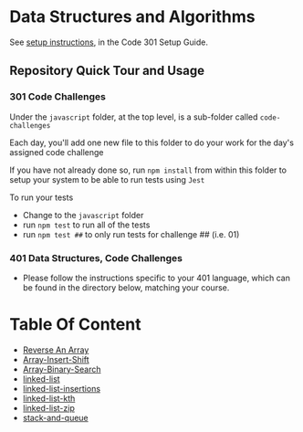# Data Structures and Algorithms

See [setup instructions](https://codefellows.github.io/setup-guide/code-301/3-code-challenges), in the Code 301 Setup Guide.

## Repository Quick Tour and Usage

### 301 Code Challenges

Under the `javascript` folder, at the top level, is a sub-folder called `code-challenges`

Each day, you'll add one new file to this folder to do your work for the day's assigned code challenge

If you have not already done so, run `npm install` from within this folder to setup your system to be able to run tests using `Jest`

To run your tests

- Change to the `javascript` folder
- run `npm test` to run all of the tests
- run `npm test ##` to only run tests for challenge ## (i.e. 01)

### 401 Data Structures, Code Challenges

- Please follow the instructions specific to your 401 language, which can be found in the directory below, matching your course.

# Table Of Content

* [Reverse An Array](./javascript/code-challenges/Adv-JS-Challenge1/README.md)
* [Array-Insert-Shift](./javascript/code-challenges/array-insert-shift/README.md)
* [Array-Binary-Search](./javascript/code-challenges/array-binary-search/README.md)
* [linked-list](./javascript/code-challenges/data-structures/linked-lists/linked-list/README.md)
* [linked-list-insertions](./javascript/code-challenges/data-structures/linked-lists/linked-list-insertions/README.md)
* [linked-list-kth](./javascript/code-challenges/data-structures/linked-lists/linked-list-kth/README.md)
* [linked-list-zip](./javascript/code-challenges/data-structures/linked-lists/linked-list-zip/README.md)
* [stack-and-queue](./javascript/code-challenges/data-structures/stack-and-queue/README.md)